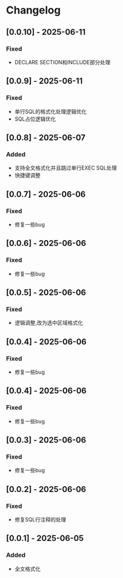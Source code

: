 # Changelog

## [0.0.10] - 2025-06-11
### Fixed
- DECLARE SECTION和INCLUDE部分处理

## [0.0.9] - 2025-06-11
### Fixed
- 单行SQL的格式化处理逻辑优化
- SQL占位逻辑优化

## [0.0.8] - 2025-06-07
### Added
- 支持全文格式化并且跳过单行EXEC SQL处理
- 快捷键调整

## [0.0.7] - 2025-06-06
### Fixed
- 修复一些bug

## [0.0.6] - 2025-06-06
### Fixed
- 修复一些bug

## [0.0.5] - 2025-06-06
### Fixed
- 逻辑调整,改为选中区域格式化

## [0.0.4] - 2025-06-06
### Fixed
- 修复一些bug

## [0.0.4] - 2025-06-06
### Fixed
- 修复一些bug

## [0.0.3] - 2025-06-06
### Fixed
- 修复一些bug

## [0.0.2] - 2025-06-06
### Fixed
- 修复SQL行注释的处理

## [0.0.1] - 2025-06-05
### Added
- 全文格式化
